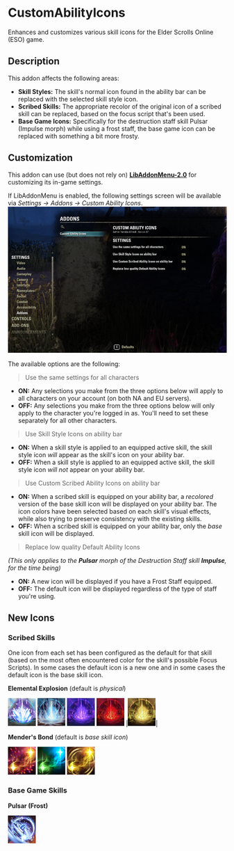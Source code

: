 # CustomAbilityIcons
Enhances and customizes various skill icons for the Elder Scrolls Online (ESO) game.

## Description
This addon affects the following areas:
- **Skill Styles:** The skill's normal icon found in the ability bar can be replaced with the selected skill style icon.
- **Scribed Skills:** The appropriate recolor of the original icon of a scribed skill can be replaced, based on the focus script that's been used.
- **Base Game Icons:** Specifically for the destruction staff skill Pulsar (Impulse morph) while using a frost staff, the base game icon can be replaced with something a bit more frosty.

## Customization
This addon can use (but does not rely on) [**LibAddonMenu-2.0**](https://www.esoui.com/downloads/info7-LibAddonMenu-2.0.html) for customizing its in-game settings.

If LibAddonMenu is enabled, the following settings screen will be available via *Settings -> Addons -> Custom Ability Icons*.
![Settings](images/LibAddonMenu_Settings.png "Settings")

The available options are the following:
> Use the same settings for all characters
- **ON:** Any selections you make from the three options below will apply to all characters on your account (on both NA and EU servers).
- **OFF:** Any selections you make from the three options below will only apply to the character you're logged in as. You'll need to set these separately for all other characters.

> Use Skill Style Icons on ability bar
- **ON:** When a skill style is applied to an equipped active skill, the skill style icon _will_ appear as the skill's icon on your ability bar.
- **OFF:** When a skill style is applied to an equipped active skill, the skill style icon _will not_ appear on your ability bar.

> Use Custom Scribed Ability Icons on ability bar
- **ON:** When a scribed skill is equipped on your ability bar, a _recolored_ version of the base skill icon will be displayed on your ability bar. The icon colors have been selected based on each skill's visual effects, while also trying to preserve consistency with the existing skills.
- **OFF:** When a scribed skill is equipped on your ability bar, only the _base_ skill icon will be displayed.

> Replace low quality Default Ability Icons

_(This only applies to the **Pulsar** morph of the Destruction Staff skill **Impulse**, for the time being)_
- **ON:** A new icon will be displayed if you have a Frost Staff equipped.
- **OFF:** The default icon will be displayed regardless of the type of staff you're using.

## New Icons
### Scribed Skills
One icon from each set has been configured as the default for that skill (based on the most often encountered color for the skill's possible Focus Scripts). In some cases the default icon is a new one and in some cases the default icon is the base skill icon.

**Elemental Explosion** (default is _physical_)

![Elemental Explosion (Frost)](images/ability_grimoire_staffdestro_frost.png "Elemental Explosion (Frost)")
![Elemental Explosion (Shock)](images/ability_grimoire_staffdestro_shock.png "Elemental Explosion (Shock)")
![Elemental Explosion (Magic & Dispel)](images/ability_grimoire_staffdestro_magic.png "Elemental Explosion (Magic & Dispel)")
![Elemental Explosion (Trauma)](images/ability_grimoire_staffdestro_trauma.png "Elemental Explosion (Trauma)")
|![Elemental Explosion (Physical)](images/ability_grimoire_staffdestro_physical.png "Elemental Explosion (Physical)")|

**Mender's Bond** (default is _base skill icon_)

![Mender's Bond (Magic)](images/ability_grimoire_staffresto_magic.png "Mender's Bond (Magic)")
![Mender's Bond (Resource Restoration)](images/ability_grimoire_staffresto_resources.png "Mender's Bond (Resource Restoration)")
![Mender's Bond (Shield)](images/ability_grimoire_staffresto_shield.png "Mender's Bond (Shield)")

### Base Game Skills
**Pulsar (Frost)**

![Pulsar (Frost)](images/ability_destructionstaff_008_b.png "Pulsar (Frost)")
